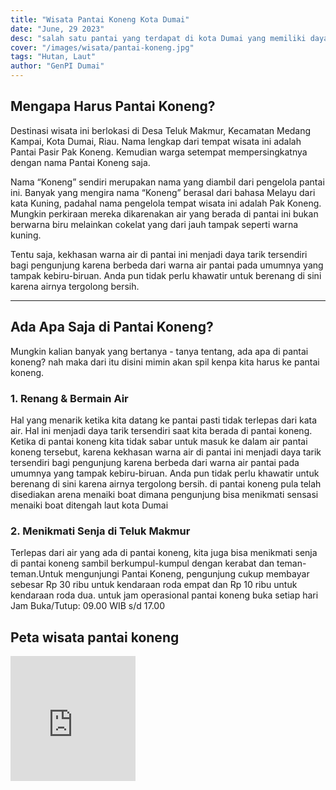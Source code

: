 ```yaml
---
title: "Wisata Pantai Koneng Kota Dumai"
date: "June, 29 2023"
desc: "salah satu pantai yang terdapat di kota Dumai yang memiliki daya tarik pasir nya yang putoh"
cover: "/images/wisata/pantai-koneng.jpg"
tags: "Hutan, Laut"
author: "GenPI Dumai"
---
```


## Mengapa Harus Pantai Koneng?

Destinasi wisata ini berlokasi di Desa Teluk Makmur, Kecamatan Medang Kampai, Kota Dumai, Riau. Nama lengkap dari tempat wisata ini adalah Pantai Pasir Pak Koneng. Kemudian warga setempat mempersingkatnya dengan nama Pantai Koneng saja.

Nama “Koneng” sendiri merupakan nama yang diambil dari pengelola pantai ini. Banyak yang mengira nama “Koneng” berasal dari bahasa Melayu dari kata Kuning, padahal nama pengelola tempat wisata ini adalah Pak Koneng. Mungkin perkiraan mereka dikarenakan air yang berada di pantai ini bukan berwarna biru melainkan cokelat yang dari jauh tampak seperti warna kuning.

Tentu saja, kekhasan warna air di pantai ini menjadi daya tarik tersendiri bagi pengunjung karena berbeda dari warna air pantai pada umumnya yang tampak kebiru-biruan. Anda pun tidak perlu khawatir untuk berenang di sini karena airnya tergolong bersih.

---

## Ada Apa Saja di Pantai Koneng?

Mungkin kalian banyak yang bertanya - tanya tentang, ada apa di pantai koneng? nah maka dari itu disini mimin akan spil kenpa kita harus ke pantai koneng.

### 1. Renang & Bermain Air

Hal yang menarik ketika kita datang ke pantai pasti tidak terlepas dari kata air. Hal ini menjadi daya tarik tersendiri saat kita berada di pantai koneng. Ketika di pantai koneng kita tidak sabar untuk masuk ke dalam air pantai koneng tersebut, karena kekhasan warna air di pantai ini menjadi daya tarik tersendiri bagi pengunjung karena berbeda dari warna air pantai pada umumnya yang tampak kebiru-biruan. Anda pun tidak perlu khawatir untuk berenang di sini karena airnya tergolong bersih. di pantai koneng pula telah disediakan arena menaiki boat dimana pengunjung bisa menikmati sensasi menaiki boat ditengah laut kota Dumai

### 2. Menikmati Senja di Teluk Makmur

Terlepas dari air yang ada di pantai koneng, kita juga bisa menikmati senja di pantai koneng sambil berkumpul-kumpul dengan kerabat dan teman-teman.Untuk mengunjungi Pantai Koneng, pengunjung cukup membayar sebesar Rp 30 ribu untuk kendaraan roda empat dan Rp 10 ribu untuk kendaraan roda dua. untuk jam operasional pantai koneng buka setiap hari Jam Buka/Tutup: 09.00 WIB s/d 17.00

## Peta wisata pantai koneng

<iframe src="https://www.google.com/maps/embed?pb=!1m18!1m12!1m3!1d3988.1835860709343!2d101.54451907688784!3d1.6402101066789114!2m3!1f0!2f0!3f0!3m2!1i1024!2i768!4f13.1!3m3!1m2!1s0x31d3bb3a86909277%3A0x4308957313bbca08!2sPantai%20Koneng%20Pasir%20Putih%20Teluk%20Makmur!5e0!3m2!1sid!2sid!4v1689222207420!5m2!1sid!2sid" width="200" height="200" style="border:0;" allowfullscreen="" loading="lazy" referrerpolicy="no-referrer-when-downgrade"></iframe>
